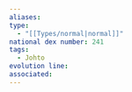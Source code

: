 ```yaml
---
aliases: 
type:
  - "[[Types/normal|normal]]"
national dex number: 241
tags:
  - Johto
evolution line: 
associated:
---
```

